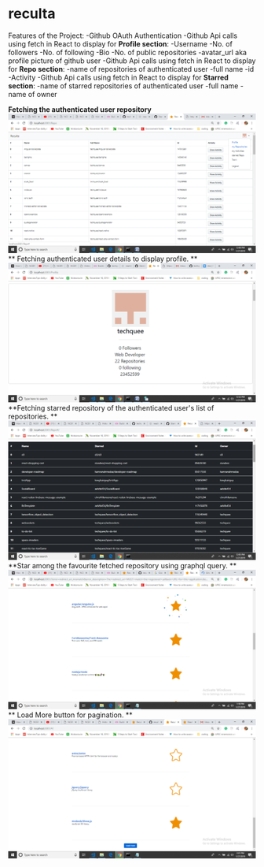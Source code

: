 # reculta
Features of the Project:
-Github OAuth Authentication
-Github Api calls using fetch in React to display for **Profile section**:
   -Username
   -No. of followers
   -No. of following
   -Bio
   -No. of public repositories
   -avatar_url aka profile picture of github user
 -Github Api calls using fetch in React to display for **Repo section**:
   -name of repositories of authenticated user
   -full name
   -id
   -Activity
-Github Api calls using fetch in React to display for **Starred section**:
   -name of starred repositories of authenticated user
   -full name
   -name of owner
   
**Fetching the authenticated user repository**
![Image](https://raw.githubusercontent.com/techquee/reculta/master/images/image%20(1).png)
 ** Fetching authenticated user details to display profile. **
![Image](https://raw.githubusercontent.com/techquee/reculta/master/images/image%20(2).png)
 **Fetching starred repository of the authenticated user's list of repositories. **
![Image](https://raw.githubusercontent.com/techquee/reculta/master/images/image.png)
 **Star among the favourite fetched repository using graphql query. **
![Image](https://raw.githubusercontent.com/techquee/reculta/master/images/image%20(4).png)
 ** Load More button for pagination. **
![Image](https://raw.githubusercontent.com/techquee/reculta/master/images/image%20(3).png)
